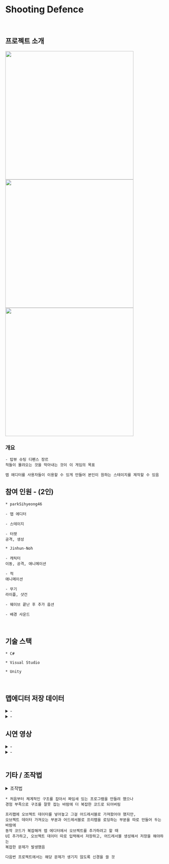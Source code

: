 # Shooting Defence
<br>

## 프로젝트 소개

<div>
<img width="400" src="https://user-images.githubusercontent.com/71202869/246596017-e2de83f6-7218-4d3e-a12e-73b6f29dfdb4.PNG"/>
<img width="400" src="https://github.com/parkSihyeong46/shooting-defence/assets/71202869/6d5ccb61-1795-4f67-9262-f0e246b3c9a3"/>
<img width="400" src="https://user-images.githubusercontent.com/71202869/246596064-48deaa88-5f5f-485c-ae7c-c5b9473050da.PNG"/>
</div>

### 개요
```
- 탑뷰 슈팅 디펜스 장르
적들이 몰려오는 것을 막아내는 것이 이 게임의 목표

맵 에디터를 사용자들이 이용할 수 있게 만들어 본인이 원하는 스테이지를 제작할 수 있음
```

## 참여 인원 - (2인)
```
* parkSihyeong46

- 맵 에디터

- 스테이지

- 터렛
공격, 생성

```
```
* Jinhun-Noh

- 캐릭터
이동, 공격, 애니메이션

- 적
애니메이션

- 무기
라이플, 샷건

- 웨이브 끝난 후 추가 옵션

- 배경 사운드
```

<br>

## 기술 스택
```
* C#

* Visual Studio

* Unity
```

<br>

## 맵에디터 저장 데이터
<details>
  <summary>-</summary>
  <img width="976" src="https://user-images.githubusercontent.com/71202869/246597606-276262e5-9ad7-4a79-9944-decce02f6e44.PNG"/>
</details>
<details>
  <summary>-</summary>
  <img width="976" src="https://user-images.githubusercontent.com/71202869/246597607-3daeede8-2458-45dc-b275-48bc33034880.PNG"/>
</details>
  

## 시연 영상
<details>
  <summary>-</summary>
  <img width="976" src=""/>
  </details>
<details>
  <summary>-</summary>
  <img width="976" src=""/>
</details>
<br>

## 기타 / 조작법
<details>
  <summary>조작법</summary>
  <table>
    <tr>
      <td><b>조작법</b></td>
      <td><b>W S A D</b></td>
    </tr>
    <tr>
      <td>공격</td>
      <td>클릭</td>
    </tr>
    <tr>
      <td>재장전</td>
      <td>R</td>
    </tr>
  </table>
</details>

```
* 처음부터 체계적인 구조를 잡아서 짜임새 있는 프로그램을 만들려 했으나
경험 부족으로 구조를 잘못 잡는 바람에 더 복잡한 코드로 되어버림

프리팹에 오브젝트 데이터를 넣어놓고 그걸 어드레서블로 가져왔어야 했지만,
오브젝트 데이터 가져오는 부분과 어드레서블로 프리팹을 로딩하는 부분을 따로 만들어 두는 바람에
동작 코드가 복잡해져 맵 에디터에서 오브젝트를 추가하려고 할 때
UI 추가하고, 오브젝트 데이터 따로 입력해서 저장하고, 어드레서블 생성해서 저장을 해야하는
복잡한 문제가 발생했음

다음번 프로젝트에서는 해당 문제가 생기지 않도록 신경을 쓸 것
```
